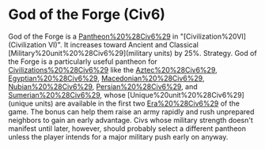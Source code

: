 # God of the Forge (Civ6)

God of the Forge is a [Pantheon%20%28Civ6%29](Pantheon) in "[Civilization%20VI](Civilization VI)". It increases toward Ancient and Classical [Military%20unit%20%28Civ6%29](military units) by 25%.
Strategy.
God of the Forge is a particularly useful pantheon for [Civilizations%20%28Civ6%29](civilizations) like the [Aztec%20%28Civ6%29](Aztecs), [Egyptian%20%28Civ6%29](Egyptians), [Macedonian%20%28Civ6%29](Macedonians), [Nubian%20%28Civ6%29](Nubians), [Persian%20%28Civ6%29](Persians), and [Sumerian%20%28Civ6%29](Sumerians), whose [Unique%20unit%20%28Civ6%29](unique units) are available in the first two [Era%20%28Civ6%29](eras) of the game. The bonus can help them raise an army rapidly and rush unprepared neighbors to gain an early advantage. Civs whose military strength doesn't manifest until later, however, should probably select a different pantheon unless the player intends for a major military push early on anyway.